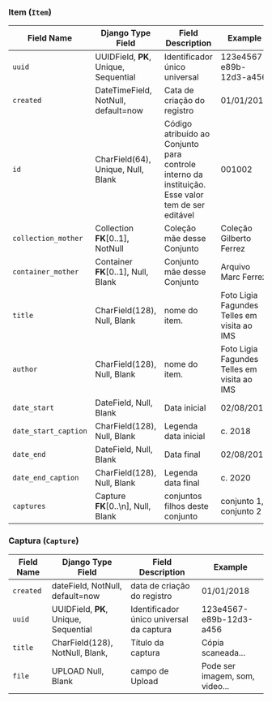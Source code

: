 ###  Item (`Item`)

Field Name | Django Type Field  | Field Description  | Example
-----------|--------------------|--------------------|----------
`uuid`     | UUIDField, **PK**, Unique, Sequential | Identificador único universal |  123e4567-e89b-12d3-a456
`created`  | DateTimeField, NotNull, default=now   | Cata de criação do registro | 01/01/2018
`id`       | CharField(64), Unique, Null, Blank    | Código atribuído ao Conjunto para controle interno da instituição. Esse valor tem de ser editável |  001002
`collection_mother` | Collection **FK**[0..1], NotNull    | Coleção mãe desse Conjunto  | Coleção Gilberto Ferrez
`container_mother`  | Container **FK**[0..1], Null, Blank | Conjunto mãe desse Conjunto | Arquivo Marc Ferrez
`title`    | CharField(128), Null, Blank | nome do item. | Foto Ligia Fagundes Telles em visita ao IMS
`author`   | CharField(128), Null, Blank | nome do item. | Foto Ligia Fagundes Telles em visita ao IMS
`date_start`         | DateField, Null, Blank         | Data inicial | 02/08/2018
`date_start_caption` | CharField(128), Null, Blank    | Legenda data inicial | c. 2018
`date_end`           | DateField, Null, Blank         | Data final   | 02/08/2018
`date_end_caption`   | CharField(128), Null, Blank    | Legenda data final | c. 2020
`captures` | Capture **FK**[0..\n], Null, Blank | conjuntos filhos deste conjunto | conjunto 1, conjunto 2


###  Captura (`Capture`)

Field Name | Django Type Field  | Field Description  | Example
-----------|--------------------|--------------------|----------
`created`  | dateField, NotNull, default=now | data de criação do registro | 01/01/2018
`uuid`     | UUIDField, **PK**, Unique, Sequential | Identificador único universal da captura |  123e4567-e89b-12d3-a456
`title`    | CharField(128), NotNull, Blank, | Título da captura | Cópia scaneada...
`file`     | UPLOAD Null, Blank | campo de Upload | Pode ser imagem, som, video... |
